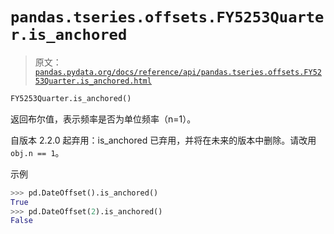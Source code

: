 # `pandas.tseries.offsets.FY5253Quarter.is_anchored`

> 原文：[`pandas.pydata.org/docs/reference/api/pandas.tseries.offsets.FY5253Quarter.is_anchored.html`](https://pandas.pydata.org/docs/reference/api/pandas.tseries.offsets.FY5253Quarter.is_anchored.html)

```py
FY5253Quarter.is_anchored()
```

返回布尔值，表示频率是否为单位频率（n=1）。

自版本 2.2.0 起弃用：is_anchored 已弃用，并将在未来的版本中删除。请改用`obj.n == 1`。

示例

```py
>>> pd.DateOffset().is_anchored()
True
>>> pd.DateOffset(2).is_anchored()
False 
```
